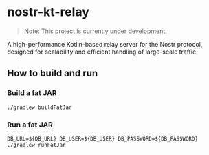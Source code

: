 # nostr-kt-relay

> Note: This project is currently under development.

A high-performance Kotlin-based relay server for the Nostr protocol, designed for scalability and efficient handling of
large-scale traffic.

## How to build and run

### Build a fat JAR

```shell
./gradlew buildFatJar
```

### Run a fat JAR

```shell
DB_URL=${DB_URL} DB_USER=${DB_USER} DB_PASSWORD=${DB_PASSWORD} ./gradlew runFatJar
```
